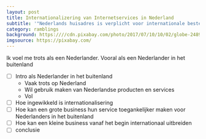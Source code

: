```yaml
---
layout: post
title: Internationalizering van Internetservices in Nederland
subtitle: '"Nederlands huisadres is verplicht voor internationale bestellingen"'
category: ramblings
background: https:////cdn.pixabay.com/photo/2017/07/10/10/02/globe-2489596_1280.jpg
imgsource: https://pixabay.com/
---
```


Ik voel me trots als een Nederlander. Vooral als een Nederlander in het buitenland



- [ ] Intro als Nederlander in het buitenland
  - Vaak trots op Nederland
  - Wil gebruik maken van Nederlandse producten en services
  - Vol 
- [ ] Hoe ingewikkeld is internationalisering
- [ ] Hoe kan een grote business hun service toegankelijker maken voor Nederlanders in het buitenland
- [ ] Hoe kan een kleine business vanaf het begin internationaal uitbreiden
- [ ] conclusie